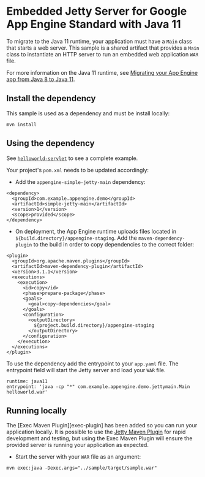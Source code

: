 # Embedded Jetty Server for Google App Engine Standard with Java 11

To migrate to the Java 11 runtime, your application must have a
`Main` class that starts a web server. This sample is a shared artifact that
provides a `Main` class to instantiate an HTTP server to run an embedded web
application `WAR` file.

For more information on the Java 11 runtime, see
[Migrating your App Engine app from Java 8 to Java 11](https://cloud.google.com/appengine/docs/standard/java11/java-differences).

## Install the dependency
This sample is used as a dependency and must be install locally:
```
mvn install
```

## Using the dependency
See [`helloworld-servlet`](../helloworld-servlet) to see a complete example.

Your project's `pom.xml` needs to be updated accordingly:

- Add the `appengine-simple-jetty-main` dependency:
```
<dependency>
  <groupId>com.example.appengine.demo</groupId>
  <artifactId>simple-jetty-main</artifactId>
  <version>1</version>
  <scope>provided</scope>
</dependency>
```

- On deployment, the App Engine runtime uploads files located in
`${build.directory}/appengine-staging`. Add the `maven-dependency-plugin` to
the build in order to copy dependencies to the correct folder:
```
<plugin>
  <groupId>org.apache.maven.plugins</groupId>
  <artifactId>maven-dependency-plugin</artifactId>
  <version>3.1.1</version>
  <executions>
    <execution>
      <id>copy</id>
      <phase>prepare-package</phase>
      <goals>
        <goal>copy-dependencies</goal>
      </goals>
      <configuration>
        <outputDirectory>
          ${project.build.directory}/appengine-staging
        </outputDirectory>
      </configuration>
    </execution>
  </executions>
</plugin>
```

To use the dependency add the entrypoint to your `app.yaml` file. The
entrypoint field will start the Jetty server and load your `WAR` file.
```
runtime: java11
entrypoint: 'java -cp "*" com.example.appengine.demo.jettymain.Main helloworld.war'
```

## Running locally
The [Exec Maven Plugin][exec-plugin] has been added so you can run your
application locally. It is possible to use the [Jetty Maven Plugin][jetty-plugin]
for rapid development and testing, but using the Exec Maven Plugin will ensure
the provided server is running your application as expected.

- Start the server with your `WAR` file as an argument:
```
mvn exec:java -Dexec.args="../sample/target/sample.war"
```

[jetty-plugin]: https://www.eclipse.org/jetty/documentation/9.4.x/jetty-maven-plugin.html
